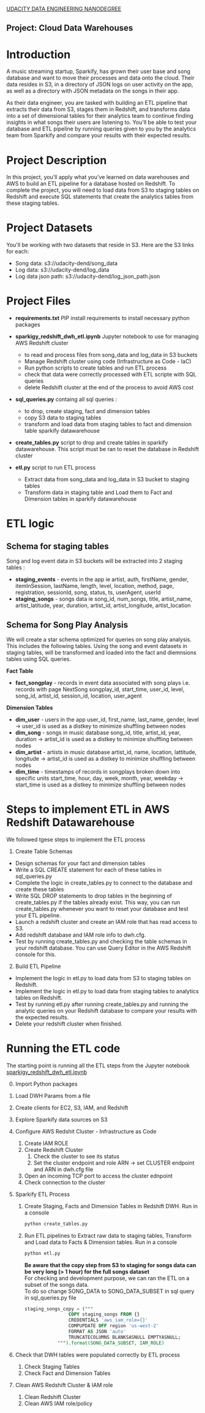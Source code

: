 [UDACITY DATA ENGINEERING NANODEGREE](https://classroom.udacity.com/nanodegrees)

Project: Cloud Data Warehouses
----

# **Introduction**

A music streaming startup, Sparkify, has grown their user base and song database and want to move their processes and data onto the cloud. Their data resides in S3, in a directory of JSON logs on user activity on the app, as well as a directory with JSON metadata on the songs in their app.

As their data engineer, you are tasked with building an ETL pipeline that extracts their data from S3, stages them in Redshift, and transforms data into a set of dimensional tables for their analytics team to continue finding insights in what songs their users are listening to. You'll be able to test your database and ETL pipeline by running queries given to you by the analytics team from Sparkify and compare your results with their expected results.

# **Project Description**
In this project, you'll apply what you've learned on data warehouses and AWS to build an ETL pipeline for a database hosted on Redshift. To complete the project, you will need to load data from S3 to staging tables on Redshift and execute SQL statements that create the analytics tables from these staging tables.

# Project Datasets
You'll be working with two datasets that reside in S3. Here are the S3 links for each:

- Song data: s3://udacity-dend/song_data
- Log data: s3://udacity-dend/log_data
- Log data json path: s3://udacity-dend/log_json_path.json

# **Project Files**

- **requirements.txt** PIP install requirements to install necessary python packages

- **sparkigy_redshift_dwh_etl.ipynb** Jupyter notebook to use for managing AWS Redshift cluster
    - to read and process files from song_data and log_data in S3 buckets
    - Manage Redshift cluster using code (Infrastructure as Code - IaC)  
    - Run python scripts to create tables and run ETL process
    - check that data were correctly processed with ETL scripte with SQL queries
    - delete Redshift cluster at the end of the process to avoid AWS cost

- **sql_queries.py** containg all sql queries :  
    - to drop, create staging, fact and dimension tables  
    - copy S3 data to staging tables  
    - transform and load data from staging tables to fact and dimension table sparkify datawarehouse

- **create_tables.py** script to drop and create tables in sparkify datawarehouse. This script must be ran to reset the database in Redshift cluster
- **etl.py**  script to run ETL process
    - Extract data from song_data and log_data in S3 bucket to staging tables
    - Transform data in staging table and Load them to Fact and Dimension tables in sparkify datawarehouse  

# ETL logic

## Schema for staging tables

Song and log event data in S3 buckets will be extracted into 2 staging tables :
- **staging_events** - events in the app ie artist, auth, firstName, gender, itemInSession, lastName, length, level, location, method, page, registration, sessionId, song, status, ts, userAgent, userId
- **staging_songs** - songs data ie song_id, num_songs, title, artist_name, artist_latitude, year, duration, artist_id, artist_longitude, artist_location  

## Schema for Song Play Analysis
We will create a star schema optimized for queries on song play analysis. This includes the following tables. Using the song and event datasets in staging tables, will be transformed and loaded into the fact and diemnsions tables using SQL queries.  

**Fact Table**
- **fact_songplay** - records in event data associated with song plays i.e. records with page NextSong
songplay_id, start_time, user_id, level, song_id, artist_id, session_id, location, user_agent  

**Dimension Tables**
- **dim_user** - users in the app
user_id, first_name, last_name, gender, level -> user_id is used as a distkey to minimize shuffling between nodes
- **dim_song** - songs in music database
song_id, title, artist_id, year, duration -> artist_id is used as a distkey to minimize shuffling between nodes
- **dim_artist** - artists in music database
artist_id, name, location, lattitude, longitude -> artist_id is used as a distkey to minimize shuffling between nodes
- **dim_time** - timestamps of records in songplays broken down into specific units
start_time, hour, day, week, month, year, weekday -> start_time is used as a distkey to minimize shuffling between nodes

# Steps to implement ETL in AWS Redshift Datawarehouse

We followed tgese steps to implement the ETL process

1. Create Table Schemas
- Design schemas for your fact and dimension tables
- Write a SQL CREATE statement for each of these tables in sql_queries.py
- Complete the logic in create_tables.py to connect to the database and create these tables
- Write SQL DROP statements to drop tables in the beginning of create_tables.py if the tables already exist. This way, you can run create_tables.py whenever you want to reset your database and test your ETL pipeline.
- Launch a redshift cluster and create an IAM role that has read access to S3.
- Add redshift database and IAM role info to dwh.cfg.
- Test by running create_tables.py and checking the table schemas in your redshift database. You can use Query Editor in the AWS Redshift console for this.
2. Build ETL Pipeline
- Implement the logic in etl.py to load data from S3 to staging tables on Redshift.
- Implement the logic in etl.py to load data from staging tables to analytics tables on Redshift.
- Test by running etl.py after running create_tables.py and running the analytic queries on your Redshift database to compare your results with the expected results.
- Delete your redshift cluster when finished.

# Running the ETL code

The starting point is running all the ETL steps from the Jupyter notebook [sparkigy_redshift_dwh_etl.ipynb](./sparkigy_redshift_dwh_etl.ipynb)

0. Import Python packages
1. Load DWH Params from a file
2. Create clients for EC2, S3, IAM, and Redshift
3. Explore Sparkify data sources on S3
4. Configure AWS Redshit Cluster - Infrastructure as Code
    1. Create IAM ROLE
    2. Create Redshift Cluster
        1. Check the cluster to see its status
        2. Set the cluster endpoint and role ARN -> set CLUSTER endpoint and ARN in dwh.cfg file
    3. Open an incoming TCP port to access the cluster ednpoint
    4. Check connection to the cluster
5. Sparkify ETL Process
    1. Create Staging, Facts and Dimension Tables in Redshift DWH. Run in a console 
        ```python
        python create_tables.py
        ```

    2. Run ETL pipelines to Extract raw data to staging tables, Transform and Load data to Facts & Dimension tables. Run in a console 
        ```python
        python etl.py
        ```
        **Be aware that the copy step from S3 to staging for songs data can be very long (> 1 hour) for the full songs dataset**  
        For checking and development purpose, we can ran the ETL on a subset of the songs data.  
        To do so change SONG_DATA to SONG_DATA_SUBSET in sql query in sql_queries.py file
        ```SQL
        staging_songs_copy = ("""
                        COPY staging_songs FROM {}
                        CREDENTIALS 'aws_iam_role={}'
                        COMPUPDATE OFF region 'us-west-2'
                        FORMAT AS JSON 'auto' 
                        TRUNCATECOLUMNS BLANKSASNULL EMPTYASNULL;
                    """).format(SONG_DATA_SUBSET, IAM_ROLE)
        ```

6. Check that DWH tables were populated correctly by ETL process
    1. Check Staging Tables
    2. Check Fact and Dimension Tables
7. Clean AWS Redshift Cluster & IAM role
    1. Clean Redshift Cluster
    2. Clean AWS IAM role/policy
